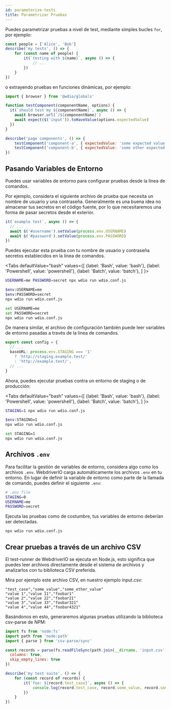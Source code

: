 ```yaml
---
id: parameterize-tests
title: Parametrizar Pruebas
---
```


Puedes parametrizar pruebas a nivel de test, mediante simples bucles `for`, por ejemplo:

```ts title=example.spec.js
const people = ['Alice', 'Bob']
describe('my tests', () => {
    for (const name of people) {
        it(`testing with ${name}`, async () => {
            // ...
        })
    }
})
```

o extrayendo pruebas en funciones dinámicas, por ejemplo:

```js title=dynamic.spec.js
import { browser } from '@wdio/globals'

function testComponent(componentName, options) {
  it(`should test my ${componentName}`, async () => {
    await browser.url(`/${componentName}`)
    await expect($('input')).toHaveValue(options.expectedValue)
  })
}

describe('page components', () => {
    testComponent('component-a', { expectedValue: 'some expected value' })
    testComponent('component-b', { expectedValue: 'some other expected value' })
})
```

## Pasando Variables de Entorno

Puedes usar variables de entorno para configurar pruebas desde la línea de comandos.

Por ejemplo, considera el siguiente archivo de prueba que necesita un nombre de usuario y una contraseña. Generalmente es una buena idea no almacenar tus secretos en el código fuente, por lo que necesitaremos una forma de pasar secretos desde el exterior.

```ts title=example.spec.ts
it(`example test`, async () => {
  // ...
  await $('#username').setValue(process.env.USERNAME)
  await $('#password').setValue(process.env.PASSWORD)
})
```

Puedes ejecutar esta prueba con tu nombre de usuario y contraseña secretos establecidos en la línea de comandos.

<Tabs
  defaultValue="bash"
  values={[
    {label: 'Bash', value: 'bash'},
    {label: 'Powershell', value: 'powershell'},
    {label: 'Batch', value: 'batch'},
  ]
}>
<TabItem value="bash">

```sh
USERNAME=me PASSWORD=secret npx wdio run wdio.conf.js
```

</TabItem>
<TabItem value="powershell">

```sh
$env:USERNAME=me
$env:PASSWORD=secret
npx wdio run wdio.conf.js
```

</TabItem>
<TabItem value="batch">

```sh
set USERNAME=me
set PASSWORD=secret
npx wdio run wdio.conf.js
```

</TabItem>
</Tabs>

De manera similar, el archivo de configuración también puede leer variables de entorno pasadas a través de la línea de comandos.

```ts title=wdio.config.js
export const config = {
  // ...
  baseURL: process.env.STAGING === '1'
    ? 'http://staging.example.test/'
    : 'http://example.test/',
  // ...
}
```

Ahora, puedes ejecutar pruebas contra un entorno de staging o de producción:

<Tabs
  defaultValue="bash"
  values={[
    {label: 'Bash', value: 'bash'},
    {label: 'Powershell', value: 'powershell'},
    {label: 'Batch', value: 'batch'},
  ]
}>
<TabItem value="bash">

```sh
STAGING=1 npx wdio run wdio.conf.js
```

</TabItem>
<TabItem value="powershell">

```sh
$env:STAGING=1
npx wdio run wdio.conf.js
```

</TabItem>
<TabItem value="batch">

```sh
set STAGING=1
npx wdio run wdio.conf.js
```

</TabItem>
</Tabs>

## Archivos `.env`

Para facilitar la gestión de variables de entorno, considera algo como los archivos `.env`. WebdriverIO carga automáticamente los archivos `.env` en tu entorno. En lugar de definir la variable de entorno como parte de la llamada de comando, puedes definir el siguiente `.env`:

```bash title=".env"
# .env file
STAGING=0
USERNAME=me
PASSWORD=secret
```

Ejecuta las pruebas como de costumbre, tus variables de entorno deberían ser detectadas.

```sh
npx wdio run wdio.conf.js
```

## Crear pruebas a través de un archivo CSV

El test-runner de WebdriverIO se ejecuta en Node.js, esto significa que puedes leer archivos directamente desde el sistema de archivos y analizarlos con tu biblioteca CSV preferida.

Mira por ejemplo este archivo CSV, en nuestro ejemplo input.csv:

```csv
"test_case","some_value","some_other_value"
"value 1","value 11","foobar1"
"value 2","value 22","foobar21"
"value 3","value 33","foobar321"
"value 4","value 44","foobar4321"
```

Basándonos en esto, generaremos algunas pruebas utilizando la biblioteca csv-parse de NPM:

```js title=test.spec.ts
import fs from 'node:fs'
import path from 'node:path'
import { parse } from 'csv-parse/sync'

const records = parse(fs.readFileSync(path.join(__dirname, 'input.csv')), {
  columns: true,
  skip_empty_lines: true
})

describe('my test suite', () => {
    for (const record of records) {
        it(`foo: ${record.test_case}`, async () => {
            console.log(record.test_case, record.some_value, record.some_other_value)
        })
    }
})
```